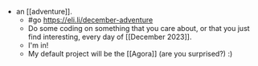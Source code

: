 - an [[adventure]].
  - #go https://eli.li/december-adventure
  - Do some coding on something that you care about, or that you just find interesting, every day of [[December 2023]].
  - I'm in!
  - My default project will be the [[Agora]] (are you surprised?) :)
